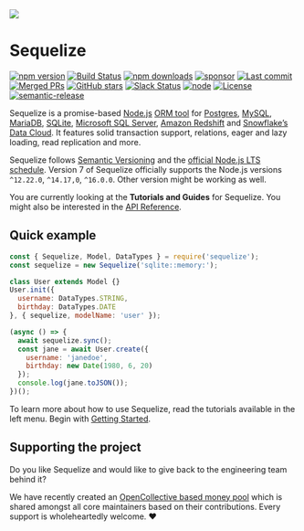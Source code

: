 <div class="logo">
  <img src="./manual/asset/logo.png" />
  <div class="sequelize"><h1>Sequelize</h1></div>
</div>

[![npm version](https://badgen.net/npm/v/sequelize)](https://www.npmjs.com/package/sequelize)
[![Build Status](https://github.com/sequelize/sequelize/workflows/CI/badge.svg)](https://github.com/sequelize/sequelize/actions?query=workflow%3ACI)
[![npm downloads](https://badgen.net/npm/dm/sequelize)](https://www.npmjs.com/package/sequelize)
[![sponsor](https://img.shields.io/opencollective/all/sequelize?label=sponsors)](https://opencollective.com/sequelize)
[![Last commit](https://badgen.net/github/last-commit/sequelize/sequelize)](https://github.com/sequelize/sequelize)
[![Merged PRs](https://badgen.net/github/merged-prs/sequelize/sequelize)](https://github.com/sequelize/sequelize)
[![GitHub stars](https://badgen.net/github/stars/sequelize/sequelize)](https://github.com/sequelize/sequelize)
[![Slack Status](http://sequelize-slack.herokuapp.com/badge.svg)](http://sequelize-slack.herokuapp.com/)
[![node](https://badgen.net/npm/node/sequelize)](https://www.npmjs.com/package/sequelize)
[![License](https://badgen.net/github/license/sequelize/sequelize)](https://github.com/sequelize/sequelize/blob/main/LICENSE)
[![semantic-release](https://img.shields.io/badge/%20%20%F0%9F%93%A6%F0%9F%9A%80-semantic--release-e10079.svg)](https://github.com/semantic-release/semantic-release)

Sequelize is a promise-based [Node.js](https://nodejs.org/en/about/) [ORM tool](https://en.wikipedia.org/wiki/Object-relational_mapping) for [Postgres](https://en.wikipedia.org/wiki/PostgreSQL), [MySQL](https://en.wikipedia.org/wiki/MySQL), [MariaDB](https://en.wikipedia.org/wiki/MariaDB), [SQLite](https://en.wikipedia.org/wiki/SQLite), [Microsoft SQL Server](https://en.wikipedia.org/wiki/Microsoft_SQL_Server), [Amazon Redshift](https://docs.aws.amazon.com/redshift/index.html) and [Snowflake’s Data Cloud](https://docs.snowflake.com/en/user-guide/intro-key-concepts.html). It features solid transaction support, relations, eager and lazy loading, read replication and more.

Sequelize follows [Semantic Versioning](http://semver.org) and the [official Node.js LTS schedule](https://nodejs.org/en/about/releases/). Version 7 of Sequelize officially supports the Node.js versions `^12.22.0`, `^14.17,0`, `^16.0.0`. Other version might be working as well.

You are currently looking at the **Tutorials and Guides** for Sequelize. You might also be interested in the [API Reference](identifiers.html).

## Quick example

```js
const { Sequelize, Model, DataTypes } = require('sequelize');
const sequelize = new Sequelize('sqlite::memory:');

class User extends Model {}
User.init({
  username: DataTypes.STRING,
  birthday: DataTypes.DATE
}, { sequelize, modelName: 'user' });

(async () => {
  await sequelize.sync();
  const jane = await User.create({
    username: 'janedoe',
    birthday: new Date(1980, 6, 20)
  });
  console.log(jane.toJSON());
})();
```

To learn more about how to use Sequelize, read the tutorials available in the left menu. Begin with [Getting Started](manual/getting-started.html).

## Supporting the project

Do you like Sequelize and would like to give back to the engineering team behind it?

We have recently created an [OpenCollective based money pool](https://opencollective.com/sequelize) which is shared amongst all core maintainers based on their contributions. Every support is wholeheartedly welcome. ❤️
